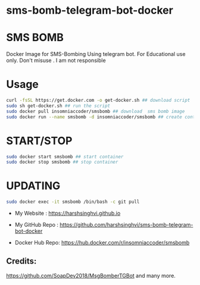 # sms-bomb-telegram-bot-docker

# SMS BOMB
Docker Image for SMS-Bombing Using telegram bot. 
For Educational use only. Don't misuse . I am not responsible

# Usage

```bash
curl -fsSL https://get.docker.com -o get-docker.sh ## download script 
sudo sh get-docker.sh ## run the script
sudo docker pull insomniaccoder/smsbomb ## download  sms bomb image
sudo docker run --name smsbomb -d insomniaccoder/smsbomb ## create container
```
# START/STOP

```bash
sudo docker start smsbomb ## start container
sudo docker stop smsbomb ## stop container
```
# UPDATING
```bash
sudo docker exec -it smsbomb /bin/bash -c git pull
```

* My Website : https://harshsinghvi.github.io

* My GitHub Repo : https://github.com/harshsinghvi/sms-bomb-telegram-bot-docker

* Docker Hub Repo: https://hub.docker.com/r/insomniaccoder/smsbomb


## Credits: 
https://github.com/SoapDev2018/MsgBomberTGBot and many more.
